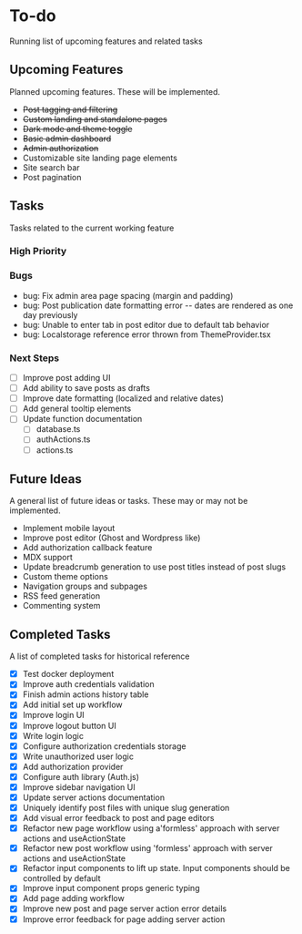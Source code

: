 # To-do

Running list of upcoming features and related tasks

## Upcoming Features

Planned upcoming features. These will be implemented.

- ~~Post tagging and filtering~~
- ~~Custom landing and standalone pages~~
- ~~Dark mode and theme toggle~~
- ~~Basic admin dashboard~~
- ~~Admin authorization~~
- Customizable site landing page elements
- Site search bar
- Post pagination

## Tasks

Tasks related to the current working feature

### High Priority

### Bugs

- bug: Fix admin area page spacing (margin and padding)
- bug: Post publication date formatting error -- dates are rendered as one day previously
- bug: Unable to enter tab in post editor due to default tab behavior
- bug: Localstorage reference error thrown from ThemeProvider.tsx

### Next Steps

- [ ] Improve post adding UI
- [ ] Add ability to save posts as drafts
- [ ] Improve date formatting (localized and relative dates)
- [ ] Add general tooltip elements
- [ ] Update function documentation
  - [ ] database.ts
  - [ ] authActions.ts
  - [ ] actions.ts

## Future Ideas

A general list of future ideas or tasks. These may or may not be implemented.

- Implement mobile layout
- Improve post editor (Ghost and Wordpress like)
- Add authorization callback feature
- MDX support
- Update breadcrumb generation to use post titles instead of post slugs
- Custom theme options
- Navigation groups and subpages
- RSS feed generation
- Commenting system

## Completed Tasks

A list of completed tasks for historical reference

- [x] Test docker deployment
- [x] Improve auth credentials validation
- [x] Finish admin actions history table
- [x] Add initial set up workflow
- [x] Improve login UI
- [x] Improve logout button UI
- [x] Write login logic
- [x] Configure authorization credentials storage
- [x] Write unauthorized user logic
- [x] Add authorization provider
- [x] Configure auth library (Auth.js)
- [x] Improve sidebar navigation UI
- [x] Update server actions documentation
- [x] Uniquely identify post files with unique slug generation
- [x] Add visual error feedback to post and page editors
- [x] Refactor new page workflow using a'formless' approach with server actions and useActionState
- [x] Refactor new post workflow using 'formless' approach with server actions and useActionState
- [x] Refactor input components to lift up state. Input components should be controlled by default
- [x] Improve input component props generic typing
- [x] Add page adding workflow
- [x] Improve new post and page server action error details
- [x] Improve error feedback for page adding server action
